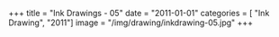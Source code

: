 +++
title = "Ink Drawings - 05"
date = "2011-01-01"
categories = [ "Ink Drawing", "2011"]
image = "/img/drawing/inkdrawing-05.jpg"
+++

